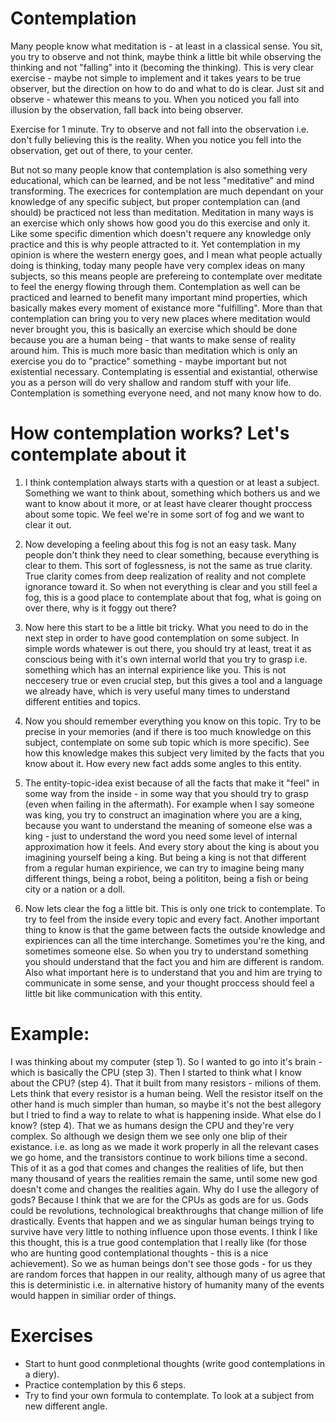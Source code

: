 Contemplation 
=====

Many people know what meditation is - at least in a classical sense. You sit, you try to observe and not think, maybe think a little bit while observing the thinking and not "falling" into it (becoming the thinking). This is very clear exercise - maybe not simple to implement and it takes years to be true observer, but the direction on how to do and what to do is clear. Just sit and observe - whatewer this means to you. When you noticed you fall into illusion by the observation, fall back into being observer. 

Exercise for 1 minute. Try to observe and not fall into the observation i.e. don't fully believing this is the reality. When you notice you fell into the observation, get out of there, to your center. 

But not so many people know that contemplation is also something very educational, which can be learned, and be not less "meditative" and mind transforming. The execrices for contemplation are much dependant on your knowledge of any specific subject, but proper contemplation can (and should) be practiced not less than meditation. Meditation in many ways is an exercise which only shows how good you do this exercise and only it. Like some specific dimention which doesn't requere any knowledge only practice and this is why people attracted to it. Yet contemplation in my opinion is where the western energy goes, and I mean what people actually doing is thinking, today many people have very complex ideas on many subjects, so this means people are prefereing to contemplate over meditate to feel the energy flowing through them. Contemplation as well can be practiced and learned to benefit many important mind properties, which basically makes every moment of existance more "fulfilling". More than that contemplation can bring you to very new places where meditation would never brought you, this is basically an exercise which should be done because you are a human being - that wants to make sense of reality around him. This is much more basic than meditation which is only an exercise you do to "practice" something - maybe important but not existential necessary. Contemplating is essential and existantial, otherwise you as a person will do very shallow and random stuff with your life. Contemplation is something everyone need, and not many know how to do. 

How contemplation works? Let's contemplate about it
============

1. I think contemplation always starts with a question or at least a subject. Something we want to think about, something which bothers us and we want to know about it more, or at least have clearer thought proccess about some topic. We feel we're in some sort of fog and we want to clear it out. 

2. Now developing a feeling about this fog is not an easy task. Many people don't think they need to clear something, because everything is clear to them. This sort of foglessness, is not the same as true clarity. True clarity comes from deep realization of reality and not complete ignorance toward it. So when not everything is clear and you still feel a fog, this is a good place to contemplate about that fog, what is going on over there, why is it foggy out there? 

3. Now here this start to be a little bit tricky. What you need to do in the next step in order to have good contemplation on some subject. In simple words whatewer is out there, you should try at least, treat it as conscious being with it's own internal world that you try to grasp i.e. something which has an internal expirience like you. This is not neccesery true or even crucial step, but this gives a tool and a language we already have, which is very useful many times to understand different entities and topics. 

4. Now you should remember everything you know on this topic. Try to be precise in your memories (and if there is too much knowledge on this subject, contemplate on some sub topic which is more specific). See how this knowledge makes this subject very limited by the facts that you know about it. How every new fact adds some angles to this entity. 

5. The entity-topic-idea exist because of all the facts that make it "feel" in some way from the inside - in some way that you should try to grasp (even when failing in the aftermath). For example when I say someone was king, you try to construct an imagination where you are a king, because you want to understand the meaning of someone else was a king - just to understand the word you need some level of internal approximation how it feels. And every story about the king is about you imagining yourself being a king. But being a king is not that different from a regular human expirience, we can try to imagine being many different things, being a robot, being a polititon, being a fish or being city or a nation or a doll. 

6. Now lets clear the fog a little bit. This is only one trick to contemplate. To try to feel from the inside every topic and every fact. Another important thing to know is that the game between facts the outside knowledge and expiriences can all the time interchange. Sometimes you're the king, and sometimes someone else. So when you try to understand something you should understand that the fact you and him are different is random. Also what important here is to understand that you and him are trying to communicate in some sense, and your thought proccess should feel a little bit like communication with this entity. 

Example: 
======= 

I was thinking about my computer (step 1). So I wanted to go into it's brain - which is basically the CPU (step 3). Then I started to think what I know about the CPU? (step 4). That it built from many resistors - milions of them. Lets think that every resistor is a human being. Well the resistor itself on the other hand is much simpler than human, so maybe it's not the best allegory but I tried to find a way to relate to what is happening inside. What else do I know? (step 4). That we as humans design the CPU and they're very complex. So although we design them we see only one blip of their existance. i.e. as long as we made it work properly in all the relevant cases we go home, and the transistors continue to work bilions time a second. This of it as a god that comes and changes the realities of life, but then many thousand of years the realities remain the same, until some new god doesn't come and changes the realities again. Why do I use the allegory of gods? Because I think that we are for the CPUs as gods are for us. Gods could be revolutions, technological breakthroughs that change million of life drastically. Events that happen and we as singular human beings trying to survive have very little to nothing influence upon those events. I think I like this thought, this is a true good contemplation that I really like (for those who are hunting good contemplational thoughts - this is a nice achievement). So we as human beings don't see those gods - for us they are random forces that happen in our reality, although many of us agree that this is deterministic i.e. in alternative history of humanity many of the events would happen in similiar order of things. 

Exercises
===== 

- Start to hunt good conmpletional thoughts (write good contemplations in a diery). 
- Practice contemplation by this 6 steps. 
- Try to find your own formula to contemplate. To look at a subject from new different angle. 
